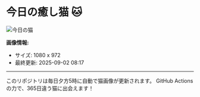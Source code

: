 # 今日の癒し猫 🐱

![今日の猫](https://cdn2.thecatapi.com/images/bYlsJYWKg.jpg)

**画像情報:**
- サイズ: 1080 x 972
- 最終更新: 2025-09-02 08:17

---

このリポジトリは毎日夕方5時に自動で猫画像が更新されます。
GitHub Actionsの力で、365日違う猫に出会えます！
